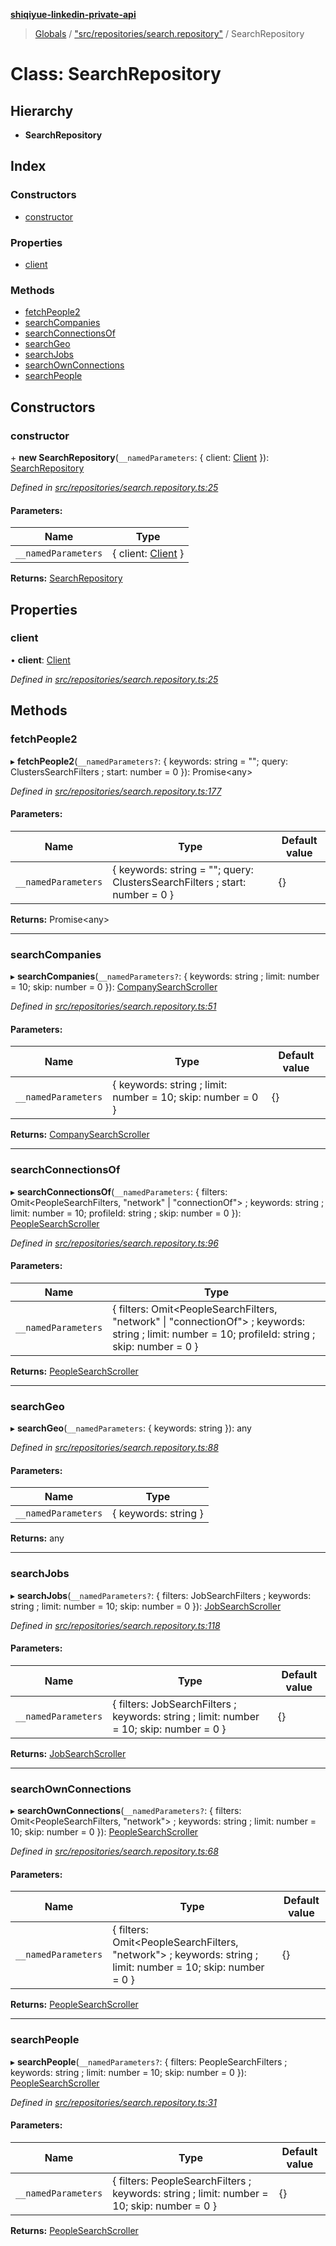 **[shiqiyue-linkedin-private-api](../README.md)**

> [Globals](../globals.md) / ["src/repositories/search.repository"](../modules/_src_repositories_search_repository_.md) / SearchRepository

# Class: SearchRepository

## Hierarchy

* **SearchRepository**

## Index

### Constructors

* [constructor](_src_repositories_search_repository_.searchrepository.md#constructor)

### Properties

* [client](_src_repositories_search_repository_.searchrepository.md#client)

### Methods

* [fetchPeople2](_src_repositories_search_repository_.searchrepository.md#fetchpeople2)
* [searchCompanies](_src_repositories_search_repository_.searchrepository.md#searchcompanies)
* [searchConnectionsOf](_src_repositories_search_repository_.searchrepository.md#searchconnectionsof)
* [searchGeo](_src_repositories_search_repository_.searchrepository.md#searchgeo)
* [searchJobs](_src_repositories_search_repository_.searchrepository.md#searchjobs)
* [searchOwnConnections](_src_repositories_search_repository_.searchrepository.md#searchownconnections)
* [searchPeople](_src_repositories_search_repository_.searchrepository.md#searchpeople)

## Constructors

### constructor

\+ **new SearchRepository**(`__namedParameters`: { client: [Client](_src_core_client_.client.md)  }): [SearchRepository](_src_repositories_search_repository_.searchrepository.md)

*Defined in [src/repositories/search.repository.ts:25](https://github.com/eilonmore/linkedin-private-api/blob/7c25b88/src/repositories/search.repository.ts#L25)*

#### Parameters:

Name | Type |
------ | ------ |
`__namedParameters` | { client: [Client](_src_core_client_.client.md)  } |

**Returns:** [SearchRepository](_src_repositories_search_repository_.searchrepository.md)

## Properties

### client

•  **client**: [Client](_src_core_client_.client.md)

*Defined in [src/repositories/search.repository.ts:25](https://github.com/eilonmore/linkedin-private-api/blob/7c25b88/src/repositories/search.repository.ts#L25)*

## Methods

### fetchPeople2

▸ **fetchPeople2**(`__namedParameters?`: { keywords: string = ""; query: ClustersSearchFilters ; start: number = 0 }): Promise<any\>

*Defined in [src/repositories/search.repository.ts:177](https://github.com/eilonmore/linkedin-private-api/blob/7c25b88/src/repositories/search.repository.ts#L177)*

#### Parameters:

Name | Type | Default value |
------ | ------ | ------ |
`__namedParameters` | { keywords: string = ""; query: ClustersSearchFilters ; start: number = 0 } | {} |

**Returns:** Promise<any\>

___

### searchCompanies

▸ **searchCompanies**(`__namedParameters?`: { keywords: string ; limit: number = 10; skip: number = 0 }): [CompanySearchScroller](_src_scrollers_company_search_scroller_.companysearchscroller.md)

*Defined in [src/repositories/search.repository.ts:51](https://github.com/eilonmore/linkedin-private-api/blob/7c25b88/src/repositories/search.repository.ts#L51)*

#### Parameters:

Name | Type | Default value |
------ | ------ | ------ |
`__namedParameters` | { keywords: string ; limit: number = 10; skip: number = 0 } | {} |

**Returns:** [CompanySearchScroller](_src_scrollers_company_search_scroller_.companysearchscroller.md)

___

### searchConnectionsOf

▸ **searchConnectionsOf**(`__namedParameters`: { filters: Omit<PeopleSearchFilters, \"network\" \| \"connectionOf\"\> ; keywords: string ; limit: number = 10; profileId: string ; skip: number = 0 }): [PeopleSearchScroller](_src_scrollers_people_search_scroller_.peoplesearchscroller.md)

*Defined in [src/repositories/search.repository.ts:96](https://github.com/eilonmore/linkedin-private-api/blob/7c25b88/src/repositories/search.repository.ts#L96)*

#### Parameters:

Name | Type |
------ | ------ |
`__namedParameters` | { filters: Omit<PeopleSearchFilters, \"network\" \| \"connectionOf\"\> ; keywords: string ; limit: number = 10; profileId: string ; skip: number = 0 } |

**Returns:** [PeopleSearchScroller](_src_scrollers_people_search_scroller_.peoplesearchscroller.md)

___

### searchGeo

▸ **searchGeo**(`__namedParameters`: { keywords: string  }): any

*Defined in [src/repositories/search.repository.ts:88](https://github.com/eilonmore/linkedin-private-api/blob/7c25b88/src/repositories/search.repository.ts#L88)*

#### Parameters:

Name | Type |
------ | ------ |
`__namedParameters` | { keywords: string  } |

**Returns:** any

___

### searchJobs

▸ **searchJobs**(`__namedParameters?`: { filters: JobSearchFilters ; keywords: string ; limit: number = 10; skip: number = 0 }): [JobSearchScroller](_src_scrollers_job_search_scroller_.jobsearchscroller.md)

*Defined in [src/repositories/search.repository.ts:118](https://github.com/eilonmore/linkedin-private-api/blob/7c25b88/src/repositories/search.repository.ts#L118)*

#### Parameters:

Name | Type | Default value |
------ | ------ | ------ |
`__namedParameters` | { filters: JobSearchFilters ; keywords: string ; limit: number = 10; skip: number = 0 } | {} |

**Returns:** [JobSearchScroller](_src_scrollers_job_search_scroller_.jobsearchscroller.md)

___

### searchOwnConnections

▸ **searchOwnConnections**(`__namedParameters?`: { filters: Omit<PeopleSearchFilters, \"network\"\> ; keywords: string ; limit: number = 10; skip: number = 0 }): [PeopleSearchScroller](_src_scrollers_people_search_scroller_.peoplesearchscroller.md)

*Defined in [src/repositories/search.repository.ts:68](https://github.com/eilonmore/linkedin-private-api/blob/7c25b88/src/repositories/search.repository.ts#L68)*

#### Parameters:

Name | Type | Default value |
------ | ------ | ------ |
`__namedParameters` | { filters: Omit<PeopleSearchFilters, \"network\"\> ; keywords: string ; limit: number = 10; skip: number = 0 } | {} |

**Returns:** [PeopleSearchScroller](_src_scrollers_people_search_scroller_.peoplesearchscroller.md)

___

### searchPeople

▸ **searchPeople**(`__namedParameters?`: { filters: PeopleSearchFilters ; keywords: string ; limit: number = 10; skip: number = 0 }): [PeopleSearchScroller](_src_scrollers_people_search_scroller_.peoplesearchscroller.md)

*Defined in [src/repositories/search.repository.ts:31](https://github.com/eilonmore/linkedin-private-api/blob/7c25b88/src/repositories/search.repository.ts#L31)*

#### Parameters:

Name | Type | Default value |
------ | ------ | ------ |
`__namedParameters` | { filters: PeopleSearchFilters ; keywords: string ; limit: number = 10; skip: number = 0 } | {} |

**Returns:** [PeopleSearchScroller](_src_scrollers_people_search_scroller_.peoplesearchscroller.md)
